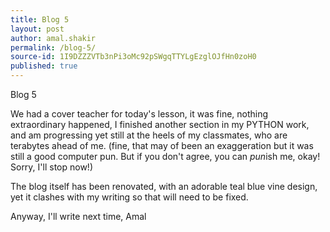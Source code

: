 ```yaml
---
title: Blog 5
layout: post
author: amal.shakir
permalink: /blog-5/
source-id: 1I9DZZZVTb3nPi3oMc92pSWgqTTYLgEzglOJfHn0zoH0
published: true
---
```

Blog 5

We had a cover teacher for today's lesson, it was fine, nothing extraordinary happened, I finished another section in my PYTHON work, and am progressing yet still at the heels of my classmates, who are terabytes ahead of me. (fine, that may of been an exaggeration but it was still a good computer pun. But if you don't agree, you can *pun*ish me, okay! Sorry, I'll stop now!) 

The blog itself has been renovated, with an adorable teal blue vine design, yet it clashes with my writing so that will need to be fixed.

Anyway, I'll write next time, Amal

